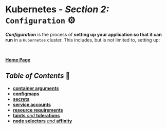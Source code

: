 # **Kubernetes** - ***Section 2:*** `Configuration` ⚙️

***Configuration*** is the process of **setting up your application so that it can run** in a `Kubernetes` cluster. This includes, but is not limited to, setting up:

<br />

[**Home Page**](../)    

## ***Table of Contents*** 📜

* [**container arguments**](10-commands-and-arguments/)
* [**configmaps**](11-config-maps/)
* [**secrets**](12-secrets/)
* [**service accounts**](13-service-accounts/)
* [**resource requirements**](14-resource-requirements/)
* [**taints** *and* **tolerations**](15-taints-and-tolerants/)
* [**node selectors** *and* **affinity**](16-node-selectors-and-affinity/)
